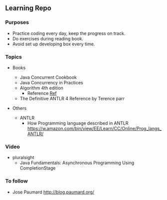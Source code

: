 ## Learning Repo

### Purposes
* Practice coding every day, keep the progress on track.
* Do exercises during reading book.
* Avoid set up developing box every time.


### Topics
* Books
  * Java Concurrent Cookbook
  * Java Concurrency in Practices
  * Algorithm 4th edition
    * Reference [Ref](https://algs4.cs.princeton.edu/code/)
  * The Definitive ANTLR 4 Reference by Terence parr

* Others
  * ANTLR
    * How Programming language described in ANTLR https://w.amazon.com/bin/view/EE/Learn/CC/Online/Prog_langs_ANTLR/




### Video
* pluralsight
    * Java Fundamentals: Asynchronous Programming Using CompletionStage

### To follow
* Jose Paumard http://blog.paumard.org/

